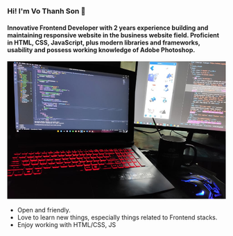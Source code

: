 ### Hi! I'm Vo Thanh Son 👋
#### Innovative Frontend Developer with 2 years experience building and maintaining responsive website in the business website field. Proficient in HTML, CSS, JavaScript, plus modern libraries and frameworks, usability and possess working knowledge of Adobe Photoshop.
<a href="https://leetcode.com/vtson23597/"><span style="text-align:center"><img src="https://raw.githubusercontent.com/sonvt-fe/sonvt-fe/master/banner.jpg" width="720px" alt="sonvt-fe"/></span></a>
<ul>
<li>Open and friendly.</li>
<li>Love to learn new things, especially things related to Frontend stacks.</li>
<li>
Enjoy working with HTML/CSS, JS</li>
</ul>
<!--
**sonvt-fe/sonvt-fe** is a ✨ _special_ ✨ repository because its `README.md` (this file) appears on your GitHub profile.
Here are some ideas to get you started:

- 🔭 I’m currently working on ...
- 🌱 I’m currently learning ...
- 👯 I’m looking to collaborate on ...
- 🤔 I’m looking for help with ...
- 💬 Ask me about ...
- 📫 How to reach me: ...
- 😄 Pronouns: ...
- ⚡ Fun fact: ...
-->

